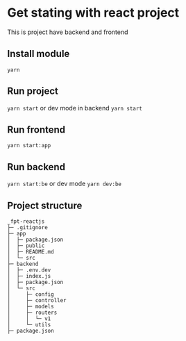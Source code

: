 # Get stating with react project

This is project have backend and frontend

## Install module

`yarn`

## Run project

`yarn start`
or dev mode in backend
`yarn start`

## Run frontend

`yarn start:app`

## Run backend

`yarn start:be`
or dev mode
`yarn dev:be`

## Project structure

```
_fpt-reactjs
├─ .gitignore
├─ app
│  ├─ package.json
│  ├─ public
│  ├─ README.md
│  └─ src
├─ backend
│  ├─ .env.dev
│  ├─ index.js
│  ├─ package.json
│  └─ src
│     ├─ config
│     ├─ controller
│     ├─ models
│     ├─ routers
│     │  └─ v1
│     └─ utils
├─ package.json

```
